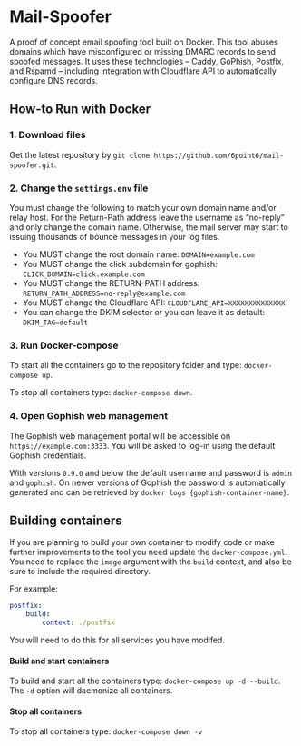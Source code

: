 # Mail-Spoofer
A proof of concept email spoofing tool built on Docker. This tool abuses domains which have misconfigured or missing DMARC records to send spoofed messages. It uses these technologies – Caddy, GoPhish, Postfix, and Rspamd – including integration with Cloudflare API to automatically configure DNS records.

## How-to Run with Docker

### 1. Download files
Get the latest repository by `git clone https://github.com/6point6/mail-spoofer.git`. 

### 2. Change the `settings.env` file
You must change the following to match your own domain name and/or relay host. For the Return-Path address leave the username as “no-reply” and only change the domain name. Otherwise, the mail server may start to issuing thousands of bounce messages in your log files.

* You MUST change the root domain name:
    `DOMAIN=example.com`
* You MUST change the click subdomain for gophish:
    `CLICK_DOMAIN=click.example.com`
* You MUST change the RETURN-PATH address:
    `RETURN_PATH_ADDRESS=no-reply@example.com`
* You MUST change the Cloudflare API:
    `CLOUDFLARE_API=XXXXXXXXXXXXXX`
* You can change the DKIM selector or you can leave it as default:
    `DKIM_TAG=default`

### 3. Run Docker-compose
To start all the containers go to the repository folder and type: `docker-compose up`. 

To stop all containers type: `docker-compose down`.

### 4. Open Gophish web management 
The Gophish web management portal will be accessible on `https://example.com:3333`. You will be asked to log-in using the default Gophish credentials. 

With versions `0.9.0` and below the default username and password is `admin` and `gophish`. On newer versions of Gophish the password is automatically generated and can be retrieved by `docker logs {gophish-container-name}`.

## Building containers
If you are planning to build your own container to modify code or make further improvements to the tool you need update the `docker-compose.yml`. You need to replace the `image` argument with the `build` context, and also be sure to include the required directory. 

For example:
```yml
postfix:
    build:  
        context: ./postfix
```
You will need to do this for all services you have modifed.

#### Build and start containers
To build and start all the containers type: `docker-compose up -d --build`. The `-d` option will daemonize all containers.

#### Stop all containers
To stop all containers type: `docker-compose down -v`
